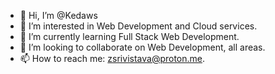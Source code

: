 - 👋 Hi, I’m @Kedaws
- 👀 I’m interested in Web Development and Cloud services.
- 🌱 I’m currently learning Full Stack Web Development.
- 💞️ I’m looking to collaborate on Web Development, all areas.
- 📫 How to reach me: zsrivistava@proton.me.

<!---
Kedaws/Kedaws is a ✨ special ✨ repository because its `README.md` (this file) appears on your GitHub profile.
You can click the Preview link to take a look at your changes.
--->
